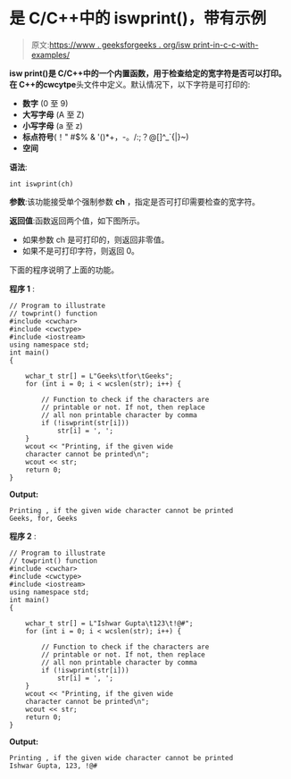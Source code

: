 # 是 C/C++中的 iswprint()，带有示例

> 原文:[https://www . geeksforgeeks . org/isw print-in-c-c-with-examples/](https://www.geeksforgeeks.org/iswprint-in-c-c-with-examples/)

**isw print()**是 C/C++中的一个内置函数，用于检查给定的宽字符是否可以打印。在 C++的**cwcytpe**头文件中定义。默认情况下，以下字符是可打印的:

*   **数字** (0 至 9)
*   **大写字母** (A 至 Z)
*   **小写字母** (a 至 z)
*   **标点符号**(！" #$% & '()*+，-。/:;？@[\]^_`{|}~)
*   **空间**

**语法**:

```
int iswprint(ch)
```

**参数**:该功能接受单个强制参数 **ch** ，指定是否可打印需要检查的宽字符。

**返回值**:函数返回两个值，如下图所示。

*   如果参数 ch 是可打印的，则返回非零值。
*   如果不是可打印字符，则返回 0。

下面的程序说明了上面的功能。

**程序 1** :

```
// Program to illustrate
// towprint() function
#include <cwchar>
#include <cwctype>
#include <iostream>
using namespace std;
int main()
{

    wchar_t str[] = L"Geeks\tfor\tGeeks";
    for (int i = 0; i < wcslen(str); i++) {

        // Function to check if the characters are
        // printable or not. If not, then replace
        // all non printable character by comma
        if (!iswprint(str[i]))
            str[i] = ', ';
    }
    wcout << "Printing, if the given wide 
    character cannot be printed\n";
    wcout << str;
    return 0;
}
```

**Output:**

```
Printing , if the given wide character cannot be printed
Geeks, for, Geeks

```

**程序 2** :

```
// Program to illustrate
// towprint() function
#include <cwchar>
#include <cwctype>
#include <iostream>
using namespace std;
int main()
{

    wchar_t str[] = L"Ishwar Gupta\t123\t!@#";
    for (int i = 0; i < wcslen(str); i++) {

        // Function to check if the characters are
        // printable or not. If not, then replace
        // all non printable character by comma
        if (!iswprint(str[i]))
            str[i] = ', ';
    }
    wcout << "Printing, if the given wide 
    character cannot be printed\n";
    wcout << str;
    return 0;
}
```

**Output:**

```
Printing , if the given wide character cannot be printed
Ishwar Gupta, 123, !@#

```